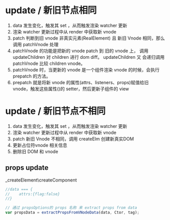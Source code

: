 # update / 新旧节点相同
1. data 发生变化，触发其 set ，从而触发渲染 watcher 更新 
2. 渲染 watcher 更新过程中从 render 中获取新 vnode
3. patch 判断到旧 vnode 非真实元素(RealElement) 且 新旧 Vnode 相同，那么调用 patchVnode 处理
4. patchVnode 的功能是把新的 vnode patch 到 旧的 vnode 上， 调用 updateChildren 对 children 进行 dom diff。 updateChildren 又
会递归调用 patchVnode 比较 children vnode。
5. patchVnode 时，当更新的 vnode 是一个组件渲染 vnode 的时候，会执行 prepatch 的方法。
6. prepatch 就是将新 vnode 的属性(attrs、listeners、props)赋值给旧 vnode，触发这些属性()的 setter，然后更新子组件的 view

# update / 新旧节点不相同
1. data 发生变化，触发其 set ，从而触发渲染 watcher 更新 
2. 渲染 watcher 更新过程中从 render 中获取新 vnode
3. patch 新旧 Vnode 不相同，调用 createElm 创建新真实DOM
4. 更新占位符vnode 相关信息
5. 删除旧 DOM 和 vnode

## props update

_createElement\createComponent

````js
//data === {
//    attrs:{flag:false}
//}

// 通过 propsOptions的 props 名称 来 extract props from data
var propsData = extractPropsFromVNodeData(data, Ctor, tag);
````

